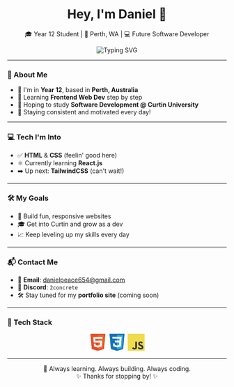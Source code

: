 <h1 align="center">Hey, I'm Daniel 👋</h1>

<p align="center">
  🎓 Year 12 Student | 📍 Perth, WA | 💻 Future Software Developer
</p>

<p align="center">
  <img src="https://readme-typing-svg.herokuapp.com?font=Fira+Code&size=22&duration=2000&pause=1000&color=36BCF7&center=true&vCenter=true&width=440&lines=Learning+Frontend+Development!;Dreaming+Big+%F0%9F%8C%9F;Building+Cool+Stuff+%F0%9F%94%A5" alt="Typing SVG" />
</p>

---

### 🧠 About Me

- 🏫 I'm in **Year 12**, based in **Perth, Australia**
- 🔧 Learning **Frontend Web Dev** step by step
- 🎯 Hoping to study **Software Development @ Curtin University**
- 💪 Staying consistent and motivated every day!

---

### 💻 Tech I'm Into

- ✅ **HTML** & **CSS** (feelin' good here)
- ⚛️ Currently learning **React.js**
- ➡️ Up next: **TailwindCSS** (can't wait!)

---

### 🛠️ My Goals

- 🔨 Build fun, responsive websites  
- 🎓 Get into Curtin and grow as a dev  
- 📈 Keep leveling up my skills every day  

---

### 📬 Contact Me

- 📧 **Email**: danielpeace654@gmail.com  
- 💬 **Discord**: `2concrete`  
- 🛠️ Stay tuned for my **portfolio site** (coming soon)

---

### 🧩 Tech Stack

<p align="center">
  <img src="https://raw.githubusercontent.com/devicons/devicon/master/icons/html5/html5-original.svg" alt="html5" width="40"/>
  <img src="https://raw.githubusercontent.com/devicons/devicon/master/icons/css3/css3-original.svg" alt="css3" width="40"/>
  <img src="https://raw.githubusercontent.com/devicons/devicon/master/icons/javascript/javascript-original.svg" alt="js" width="40"/>
  <!-- <img src="https://raw.githubusercontent.com/devicons/devicon/master/icons/react/react-original.svg" alt="react" width="40"/> -->
</p>

---

<p align="center">
  🚀 Always learning. Always building. Always coding.  
  <br>✨ Thanks for stopping by! ✨
</p>
